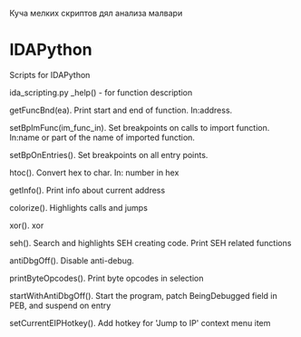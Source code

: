Куча мелких скриптов дял анализа малвари

# IDAPython
Scripts for IDAPython

ida_scripting.py
_help() - for function description

getFuncBnd(ea). Print start and end of function. In:address.


setBpImFunc(im_func_in). Set breakpoints on calls to import function. In:name or part of the name of imported function.


setBpOnEntries(). Set breakpoints on all entry points.

htoc(). Convert hex to char. In: number in hex

getInfo(). Print info about current address

colorize(). Highlights calls and jumps

xor(). xor

seh(). Search and highlights SEH creating code. Print SEH related functions

antiDbgOff(). Disable anti-debug.

printByteOpcodes(). Print byte opcodes in selection

startWithAntiDbgOff(). Start the program, patch BeingDebugged field in PEB,  and suspend on entry

setCurrentEIPHotkey(). Add hotkey for 'Jump to IP' context menu item

